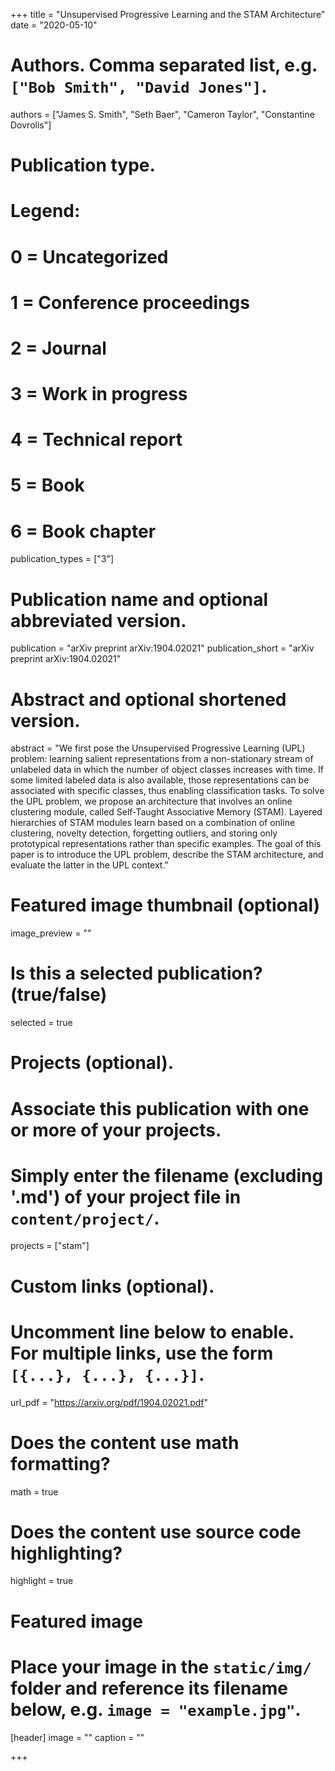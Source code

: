 +++
title = "Unsupervised Progressive Learning and the STAM Architecture"
date = "2020-05-10"

# Authors. Comma separated list, e.g. `["Bob Smith", "David Jones"]`.
authors = ["James S. Smith", "Seth Baer", "Cameron Taylor", "Constantine Dovrolis"]

# Publication type.
# Legend:
# 0 = Uncategorized
# 1 = Conference proceedings
# 2 = Journal
# 3 = Work in progress
# 4 = Technical report
# 5 = Book
# 6 = Book chapter
publication_types = ["3"]

# Publication name and optional abbreviated version.
publication = "arXiv preprint arXiv:1904.02021"
publication_short = "arXiv preprint arXiv:1904.02021"

# Abstract and optional shortened version.
abstract = "We first pose the Unsupervised Progressive Learning (UPL) problem: learning salient representations from a non-stationary stream of unlabeled data in which the number of object classes increases with time. If some limited labeled data is also available, those representations can be associated with specific classes, thus enabling classification tasks. To solve the UPL problem, we propose an architecture that involves an online clustering module, called Self-Taught Associative Memory (STAM). Layered hierarchies of STAM modules learn based on a combination of online clustering, novelty detection, forgetting outliers, and storing only prototypical representations rather than specific examples. The goal of this paper is to introduce the UPL problem, describe the STAM architecture, and evaluate the latter in the UPL context."

# Featured image thumbnail (optional)
image_preview = ""

# Is this a selected publication? (true/false)
selected = true

# Projects (optional).
#   Associate this publication with one or more of your projects.
#   Simply enter the filename (excluding '.md') of your project file in `content/project/`.
projects = ["stam"]

# Custom links (optional).
#   Uncomment line below to enable. For multiple links, use the form `[{...}, {...}, {...}]`.
url_pdf = "https://arxiv.org/pdf/1904.02021.pdf"

# Does the content use math formatting?
math = true

# Does the content use source code highlighting?
highlight = true

# Featured image
# Place your image in the `static/img/` folder and reference its filename below, e.g. `image = "example.jpg"`.
[header]
image = ""
caption = ""

+++

